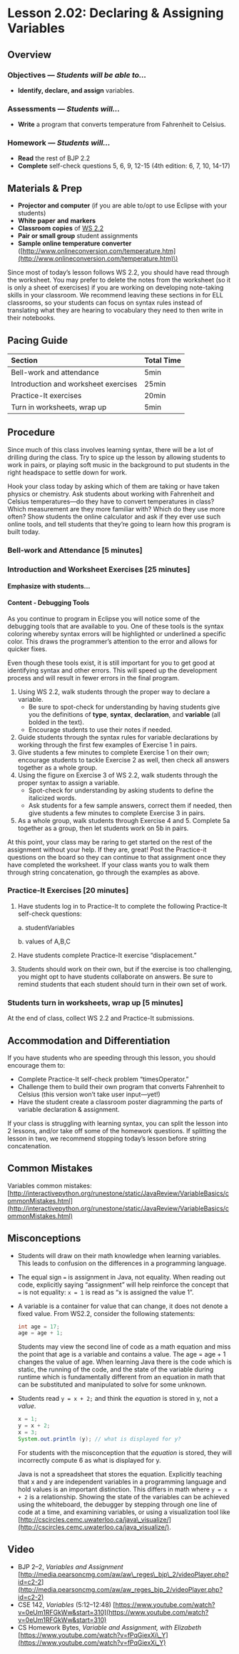 # Lesson 2.02: Declaring & Assigning Variables

## Overview <a id="overview"></a>

### Objectives — _Students will be able to…_ <a id="objectives-students-will-be-able-to"></a>

* **Identify, declare, and assign** variables.

### Assessments — _Students will…_ <a id="assessments-students-will"></a>

* **Write** a program that converts temperature from Fahrenheit to Celsius.

### Homework — _Students will…_ <a id="homework-students-will"></a>

* **Read** the rest of BJP 2.2
* **Complete** self-check questions 5, 6, 9, 12-15 \(4th edition: 6, 7, 10, 14-17\)

## Materials & Prep <a id="materials-and-prep"></a>

* **Projector and computer** \(if you are able to/opt to use Eclipse with your students\)
* **White paper** **and** **markers**
* **Classroom copies** of [WS 2.2](https://raw.githubusercontent.com/TEALSK12/apcsa-public/master/curriculum/Unit2/WS%202.2.docx)​
* **Pair or small group** student assignments
* **Sample online temperature converter** \([http://www.onlineconversion.com/temperature.htm](http://www.onlineconversion.com/temperature.htm)\)

Since most of today’s lesson follows WS 2.2, you should have read through the worksheet. You may prefer to delete the notes from the worksheet \(so it is only a sheet of exercises\) if you are working on developing note-taking skills in your classroom. We recommend leaving these sections in for ELL classrooms, so your students can focus on syntax rules instead of translating what they are hearing to vocabulary they need to then write in their notebooks.

## Pacing Guide <a id="pacing-guide"></a>

| Section | Total Time |
| :--- | :--- |
| Bell-work and attendance | 5min |
| Introduction and worksheet exercises | 25min |
| Practice-It exercises | 20min |
| Turn in worksheets, wrap up | 5min |

## Procedure <a id="procedure"></a>

Since much of this class involves learning syntax, there will be a lot of drilling during the class. Try to spice up the lesson by allowing students to work in pairs, or playing soft music in the background to put students in the right headspace to settle down for work.

Hook your class today by asking which of them are taking or have taken physics or chemistry. Ask students about working with Fahrenheit and Celsius temperatures—do they have to convert temperatures in class? Which measurement are they more familiar with? Which do they use more often? Show students the online calculator and ask if they ever use such online tools, and tell students that they’re going to learn how this program is built today.

### Bell-work and Attendance \[5 minutes\] <a id="bell-work-and-attendance-5-minutes"></a>

### Introduction and Worksheet Exercises \[25 minutes\] <a id="introduction-and-worksheet-exercises-25-minutes"></a>

#### Emphasize with students... <a id="emphasize-with-students"></a>

#### Content - Debugging Tools <a id="content-debugging-tools"></a>

As you continue to program in Eclipse you will notice some of the debugging tools that are available to you. One of these tools is the syntax coloring whereby syntax errors will be highlighted or underlined a specific color. This draws the programmer’s attention to the error and allows for quicker fixes.

Even though these tools exist, it is still important for you to get good at identifying syntax and other errors. This will speed up the development process and will result in fewer errors in the final program.

1. Using WS 2.2, walk students through the proper way to declare a variable.
   * Be sure to spot-check for understanding by having students give you the definitions of **type**, **syntax**, **declaration**, and **variable** \(all bolded in the text\).
   * Encourage students to use their notes if needed.
2. Guide students through the syntax rules for variable declarations by working through the first few examples of Exercise 1 in pairs.
3. Give students a few minutes to complete Exercise 1 on their own; encourage students to tackle Exercise 2 as well, then check all answers together as a whole group.
4. Using the figure on Exercise 3 of WS 2.2, walk students through the proper syntax to assign a variable.
   * Spot-check for understanding by asking students to define the italicized words.
   * Ask students for a few sample answers, correct them if needed, then give students a few minutes to complete Exercise 3 in pairs.
5. As a whole group, walk students through Exercise 4 and 5. Complete 5a together as a group, then let students work on 5b in pairs.

At this point, your class may be raring to get started on the rest of the assignment without your help. If they are, great! Post the Practice-it questions on the board so they can continue to that assignment once they have completed the worksheet. If your class wants you to walk them through string concatenation, go through the examples as above.

### Practice-It Exercises \[20 minutes\] <a id="practice-it-exercises-20-minutes"></a>

1. Have students log in to Practice-It to complete the following Practice-It self-check questions:

   a. studentVariables

   b. values of A,B,C

2. Have students complete Practice-It exercise “displacement.”
3. Students should work on their own, but if the exercise is too challenging, you might opt to have students collaborate on answers. Be sure to remind students that each student should turn in their own set of work.

### Students turn in worksheets, wrap up \[5 minutes\] <a id="students-turn-in-worksheets-wrap-up-5-minutes"></a>

At the end of class, collect WS 2.2 and Practice-It submissions.

## Accommodation and Differentiation <a id="accommodation-and-differentiation"></a>

If you have students who are speeding through this lesson, you should encourage them to:

* Complete Practice-It self-check problem “timesOperator.”
* Challenge them to build their own program that converts Fahrenheit to Celsius \(this version won’t take user input—yet!\)
* Have the student create a classroom poster diagramming the parts of variable declaration & assignment.

If your class is struggling with learning syntax, you can split the lesson into 2 lessons, and/or take off some of the homework questions. If splitting the lesson in two, we recommend stopping today’s lesson before string concatenation.

## Common Mistakes <a id="common-mistakes"></a>

Variables common mistakes: [http://interactivepython.org/runestone/static/JavaReview/VariableBasics/commonMistakes.html](http://interactivepython.org/runestone/static/JavaReview/VariableBasics/commonMistakes.html)​

## Misconceptions <a id="misconceptions"></a>

* Students will draw on their math knowledge when learning variables. This leads to confusion on the differences in a programming language.
* The equal sign `=` is assignment in Java, not equality. When reading out code, explicitly saying “assignment” will help reinforce the concept that `=` is not equality: `x = 1` is read as “x is assigned the value 1”.
* A variable is a container for value that can change, it does not denote a fixed value. From WS2.2, consider the following statements:

  ```java
  int age = 17;
  age = age + 1;
  ```

  Students may view the second line of code as a math equation and miss the point that age is a variable and contains a value. The age = age + 1 changes the value of age. When learning Java there is the code which is static, the running of the code, and the state of the variable during runtime which is fundamentally different from an equation in math that can be substituted and manipulated to solve for some unknown.

* Students read `y = x + 2;` and think the _equation_ is stored in y, not a _value_.

  ```java
  x = 1;
  y = x + 2;
  x = 3;
  System.out.println (y); // what is displayed for y?
  ```

  For students with the misconception that the _equation_ is stored, they will incorrectly compute 6 as what is displayed for y.

  Java is not a spreadsheet that stores the equation. Explicitly teaching that x and y are independent variables in a programming language and hold values is an important distinction. This differs in math where `y = x + 2` is a relationship. Showing the state of the variables can be achieved using the whiteboard, the debugger by stepping through one line of code at a time, and examining variables, or using a visualization tool like [http://cscircles.cemc.uwaterloo.ca/java\_visualize/](http://cscircles.cemc.uwaterloo.ca/java_visualize/).

## Video <a id="video"></a>

* BJP 2–2, _Variables and Assignment_ [http://media.pearsoncmg.com/aw/aw\_reges\_bjp\_2/videoPlayer.php?id=c2-2](http://media.pearsoncmg.com/aw/aw_reges_bjp_2/videoPlayer.php?id=c2-2)​
* CSE 142, _Variables_ \(5:12–12:48\) [https://www.youtube.com/watch?v=0eUm1RFGkWw&start=310](https://www.youtube.com/watch?v=0eUm1RFGkWw&start=310)​
* CS Homework Bytes, _Variable and Assignment, with Elizabeth_ [https://www.youtube.com/watch?v=fPqGiexXi\_Y](https://www.youtube.com/watch?v=fPqGiexXi_Y)​

